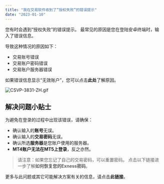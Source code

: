 ```yaml
---
title: "我在交易软件收到了“授权失败”的错误提示"
date: "2023-01-10"
---
```


您有时会遇到“授权失败”的错误提示。 最常见的原因是您在登陆安卓终端时，输入了错误信息。

导致这种情况的原因如下：

- 交易账号错误
- 交易账户密码错误
- 交易账户服务器错误

如果错误信息显示“无效账户”，您可以点击**此处**了解原因。

![CSVP-3831-ZH.gif](https://get.exness.help/hc/article_attachments/6982199107474/CSVP-3831-ZH.gif)

## 解决问题小贴士

为避免在登录的过程中出现该错误，请确保：

- 确认输入的**账号**无误。
- 确认输入的**交易密码**无误。
- 确认所选**服务器**是您账户使用的服务器。
- **MT4账户无法在MT5上登录**，反之亦然。

> 请注意：如果您忘记了自己的交易密码，可以重置密码。 点击以下链接进一步了解**如何恢复您的Exness密码**。

更多与此问题或其它可能解决方案有关的信息，请点击**此链接**。
